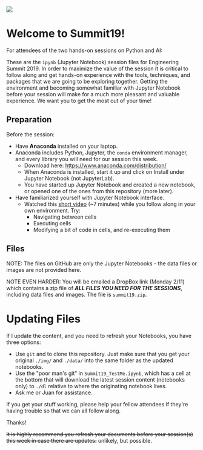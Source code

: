 <img src='https://www.insight.com/content/dam/insight-web/logos/global-nav.svg'>

# Welcome to Summit19!

For attendees of the two hands-on sessions on Python and AI:

These are the `ipynb` (Jupyter Notebook) session files for Engineering Summit 2019. In order to maximize the value of the session it is critical to follow along and get hands-on experience with the tools, techniques, and packages that we are going to be exploring together. Getting the environment and becoming somewhat familiar with Jupyter Notebook before your session will make for a much more pleasant and valuable experience. We want you to get the most out of your time!

## Preparation

Before the session:

* Have <b>Anaconda</b> installed on your laptop.
*   Anaconda includes Python, Jupyter, the `conda` environment manager, and every library you will need for our session this week.
    * Download here: https://www.anaconda.com/distribution/
    * When Anaconda is installed, start it up and click on Install under Jupyter Notebook (not JupyterLab).
    * You have started up Jupyter Notebook and created a new notebook, or opened one of the ones from this repository (more later).
* Have familiarized yourself with Jupyter Notebook interface.
    * Watched this [short video](https://www.youtube.com/watch?time_continue=8&v=jZ952vChhuI) (~7 minutes) while you follow along in your own environment. Try:
        * Navigating between cells
        * Executing cells
        * Modifying a bit of code in cells, and re-executing them

## Files

NOTE: The files on GitHub are only the Jupyter Notebooks - the data files or images are not provided here.

NOTE EVEN HARDER: You will be emailed a DropBox link (Monday 2/11) which contains a zip file of ***ALL FILES YOU NEED FOR THE SESSIONS***, including data files and images. The file is `summit19.zip`.

# Updating Files

If I update the content, and you need to refresh your Notebooks, you have three options:
* Use `git` and to clone this repository. Just make sure that you get your original `./img/` and `./data/` into the same folder as the updated notebooks.
* Use the "poor man's git" in `Summit19_TestMe.ipynb`, which has a cell at the bottom that will download the latest session content (notebooks only) to `./dl` relative to where the originating notebook lives.
* Ask me or Juan for assistance.

If you get your stuff working, please help your fellow attendees if they're having trouble so that we can all follow along.

Thanks!

~~It is highly recommend you refresh your documents before your session(s) this week in case there are updates.~~ unlikely, but possible.
